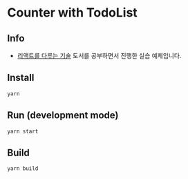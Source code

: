 # Counter with TodoList

## Info

- [리액트를 다루는 기술](https://search.daum.net/search?w=bookpage&bookId=5056576&tab=introduction&DA=LB2&q=%EB%A6%AC%EC%95%A1%ED%8A%B8%EB%A5%BC%20%EB%8B%A4%EB%A3%A8%EB%8A%94%20%EA%B8%B0%EC%88%A0) 도서를 공부하면서 진행한 실습 예제입니다.

## Install

```bash
yarn
```

## Run (development mode)

```bash
yarn start
```

## Build

```bash
yarn build
```
